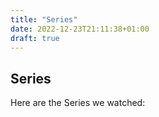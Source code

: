 ```yaml
---
title: "Series"
date: 2022-12-23T21:11:38+01:00
draft: true
---
```


## Series

Here are the Series we watched: 
